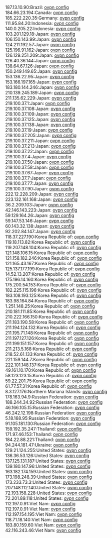 187.13.10.90:Brazil: [ovpn config](vpn/187_13_10_90.ovpn)  
184.66.23.194:Canada: [ovpn config](vpn/184_66_23_194.ovpn)  
185.222.220.35:Germany: [ovpn config](vpn/185_222_220_35.ovpn)  
111.95.84.20:Indonesia: [ovpn config](vpn/111_95_84_20.ovpn)  
140.0.205.22:Indonesia: [ovpn config](vpn/140_0_205_22.ovpn)  
103.201.129.18:Japan: [ovpn config](vpn/103_201_129_18.ovpn)  
106.150.143.99:Japan: [ovpn config](vpn/106_150_143_99.ovpn)  
124.211.192.57:Japan: [ovpn config](vpn/124_211_192_57.ovpn)  
125.196.91.162:Japan: [ovpn config](vpn/125_196_91_162.ovpn)  
126.129.251.209:Japan: [ovpn config](vpn/126_129_251_209.ovpn)  
126.40.36.144:Japan: [ovpn config](vpn/126_40_36_144.ovpn)  
138.64.67.126:Japan: [ovpn config](vpn/138_64_67_126.ovpn)  
150.249.149.65:Japan: [ovpn config](vpn/150_249_149_65.ovpn)  
153.136.22.95:Japan: [ovpn config](vpn/153_136_22_95.ovpn)  
153.166.197.165:Japan: [ovpn config](vpn/153_166_197_165.ovpn)  
183.180.144.246:Japan: [ovpn config](vpn/183_180_144_246.ovpn)  
210.139.245.189:Japan: [ovpn config](vpn/210_139_245_189.ovpn)  
211.135.62.229:Japan: [ovpn config](vpn/211_135_62_229.ovpn)  
219.100.37.1:Japan: [ovpn config](vpn/219_100_37_1.ovpn)  
219.100.37.108:Japan: [ovpn config](vpn/219_100_37_108.ovpn)  
219.100.37.109:Japan: [ovpn config](vpn/219_100_37_109.ovpn)  
219.100.37.125:Japan: [ovpn config](vpn/219_100_37_125.ovpn)  
219.100.37.138:Japan: [ovpn config](vpn/219_100_37_138.ovpn)  
219.100.37.19:Japan: [ovpn config](vpn/219_100_37_19.ovpn)  
219.100.37.205:Japan: [ovpn config](vpn/219_100_37_205.ovpn)  
219.100.37.211:Japan: [ovpn config](vpn/219_100_37_211.ovpn)  
219.100.37.213:Japan: [ovpn config](vpn/219_100_37_213.ovpn)  
219.100.37.22:Japan: [ovpn config](vpn/219_100_37_22.ovpn)  
219.100.37.4:Japan: [ovpn config](vpn/219_100_37_4.ovpn)  
219.100.37.50:Japan: [ovpn config](vpn/219_100_37_50.ovpn)  
219.100.37.58:Japan: [ovpn config](vpn/219_100_37_58.ovpn)  
219.100.37.67:Japan: [ovpn config](vpn/219_100_37_67.ovpn)  
219.100.37.7:Japan: [ovpn config](vpn/219_100_37_7.ovpn)  
219.100.37.77:Japan: [ovpn config](vpn/219_100_37_77.ovpn)  
219.100.37.90:Japan: [ovpn config](vpn/219_100_37_90.ovpn)  
222.12.228.209:Japan: [ovpn config](vpn/222_12_228_209.ovpn)  
223.132.161.168:Japan: [ovpn config](vpn/223_132_161_168.ovpn)  
36.2.209.103:Japan: [ovpn config](vpn/36_2_209_103.ovpn)  
42.146.143.223:Japan: [ovpn config](vpn/42_146_143_223.ovpn)  
59.129.164.26:Japan: [ovpn config](vpn/59_129_164_26.ovpn)  
59.147.53.146:Japan: [ovpn config](vpn/59_147_53_146.ovpn)  
60.143.32.138:Japan: [ovpn config](vpn/60_143_32_138.ovpn)  
92.202.84.147:Japan: [ovpn config](vpn/92_202_84_147.ovpn)  
118.37.227.190:Korea Republic of: [ovpn config](vpn/118_37_227_190.ovpn)  
119.18.113.82:Korea Republic of: [ovpn config](vpn/119_18_113_82.ovpn)  
119.207.148.104:Korea Republic of: [ovpn config](vpn/119_207_148_104.ovpn)  
121.148.106.15:Korea Republic of: [ovpn config](vpn/121_148_106_15.ovpn)  
121.158.182.246:Korea Republic of: [ovpn config](vpn/121_158_182_246.ovpn)  
121.165.43.167:Korea Republic of: [ovpn config](vpn/121_165_43_167.ovpn)  
125.137.177.199:Korea Republic of: [ovpn config](vpn/125_137_177_199.ovpn)  
14.52.13.207:Korea Republic of: [ovpn config](vpn/14_52_13_207.ovpn)  
175.196.14.160:Korea Republic of: [ovpn config](vpn/175_196_14_160.ovpn)  
175.200.54.153:Korea Republic of: [ovpn config](vpn/175_200_54_153.ovpn)  
182.225.115.196:Korea Republic of: [ovpn config](vpn/182_225_115_196.ovpn)  
183.108.193.125:Korea Republic of: [ovpn config](vpn/183_108_193_125.ovpn)  
183.98.164.84:Korea Republic of: [ovpn config](vpn/183_98_164_84.ovpn)  
1.251.148.25:Korea Republic of: [ovpn config](vpn/1_251_148_25.ovpn)  
210.181.111.85:Korea Republic of: [ovpn config](vpn/210_181_111_85.ovpn)  
210.222.166.150:Korea Republic of: [ovpn config](vpn/210_222_166_150.ovpn)  
211.183.190.58:Korea Republic of: [ovpn config](vpn/211_183_190_58.ovpn)  
211.194.124.132:Korea Republic of: [ovpn config](vpn/211_194_124_132.ovpn)  
211.195.71.148:Korea Republic of: [ovpn config](vpn/211_195_71_148.ovpn)  
211.197.127.126:Korea Republic of: [ovpn config](vpn/211_197_127_126.ovpn)  
211.199.151.157:Korea Republic of: [ovpn config](vpn/211_199_151_157.ovpn)  
211.213.5.168:Korea Republic of: [ovpn config](vpn/211_213_5_168.ovpn)  
218.52.61.133:Korea Republic of: [ovpn config](vpn/218_52_61_133.ovpn)  
221.159.144.7:Korea Republic of: [ovpn config](vpn/221_159_144_7.ovpn)  
222.101.148.137:Korea Republic of: [ovpn config](vpn/222_101_148_137.ovpn)  
49.161.10.170:Korea Republic of: [ovpn config](vpn/49_161_10_170.ovpn)  
58.123.123.15:Korea Republic of: [ovpn config](vpn/58_123_123_15.ovpn)  
59.22.201.75:Korea Republic of: [ovpn config](vpn/59_22_201_75.ovpn)  
61.77.57.31:Korea Republic of: [ovpn config](vpn/61_77_57_31.ovpn)  
8.3.127.176:Northern Mariana Islands: [ovpn config](vpn/8_3_127_176.ovpn)  
178.163.94.9:Russian Federation: [ovpn config](vpn/178_163_94_9.ovpn)  
188.244.34.92:Russian Federation: [ovpn config](vpn/188_244_34_92.ovpn)  
46.166.105.15:Russian Federation: [ovpn config](vpn/46_166_105_15.ovpn)  
46.242.12.198:Russian Federation: [ovpn config](vpn/46_242_12_198.ovpn)  
5.18.168.95:Russian Federation: [ovpn config](vpn/5_18_168_95.ovpn)  
91.105.181.130:Russian Federation: [ovpn config](vpn/91_105_181_130.ovpn)  
159.192.35.247:Thailand: [ovpn config](vpn/159_192_35_247.ovpn)  
171.97.46.153:Thailand: [ovpn config](vpn/171_97_46_153.ovpn)  
184.22.88.221:Thailand: [ovpn config](vpn/184_22_88_221.ovpn)  
94.244.181.47:Ukraine: [ovpn config](vpn/94_244_181_47.ovpn)  
129.21.124.255:United States: [ovpn config](vpn/129_21_124_255.ovpn)  
136.36.53.126:United States: [ovpn config](vpn/136_36_53_126.ovpn)  
137.125.131.187:United States: [ovpn config](vpn/137_125_131_187.ovpn)  
139.180.147.96:United States: [ovpn config](vpn/139_180_147_96.ovpn)  
163.182.174.159:United States: [ovpn config](vpn/163_182_174_159.ovpn)  
173.198.248.39:United States: [ovpn config](vpn/173_198_248_39.ovpn)  
173.233.73.3:United States: [ovpn config](vpn/173_233_73_3.ovpn)  
207.148.112.140:United States: [ovpn config](vpn/207_148_112_140.ovpn)  
72.193.158.228:United States: [ovpn config](vpn/72_193_158_228.ovpn)  
72.201.89.118:United States: [ovpn config](vpn/72_201_89_118.ovpn)  
112.197.0.91:Viet Nam: [ovpn config](vpn/112_197_0_91.ovpn)  
112.197.0.91:Viet Nam: [ovpn config](vpn/112_197_0_91.ovpn)  
112.197.154.195:Viet Nam: [ovpn config](vpn/112_197_154_195.ovpn)  
118.71.18.140:Viet Nam: [ovpn config](vpn/118_71_18_140.ovpn)  
183.80.159.60:Viet Nam: [ovpn config](vpn/183_80_159_60.ovpn)  
42.116.243.46:Viet Nam: [ovpn config](vpn/42_116_243_46.ovpn)  

